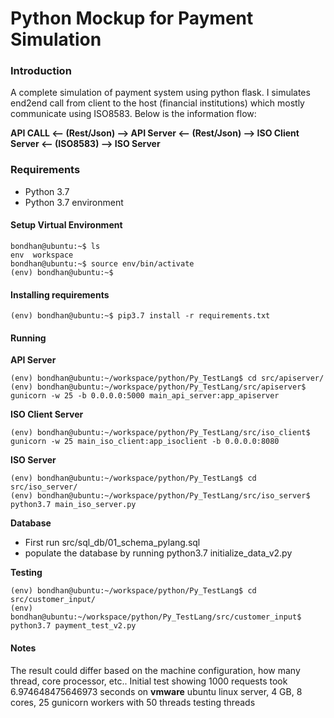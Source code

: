 # Python Mockup for Payment Simulation

### Introduction
A complete simulation of payment system using python flask. I simulates end2end call from client to the host (financial institutions) which mostly communicate using ISO8583. Below is the information flow:

**API CALL <-- (Rest/Json) --> API Server <-- (Rest/Json) --> ISO Client Server <-- (ISO8583) --> ISO Server**

### Requirements

- Python 3.7<br>
- Python 3.7 environment

#### Setup Virtual Environment
```bondhan@ubuntu:~$ python3.7 -m venv env
bondhan@ubuntu:~$ ls
env  workspace
bondhan@ubuntu:~$ source env/bin/activate
(env) bondhan@ubuntu:~$
```

#### Installing requirements
```
(env) bondhan@ubuntu:~$ pip3.7 install -r requirements.txt
```

#### Running
**API Server**
```
(env) bondhan@ubuntu:~/workspace/python/Py_TestLang$ cd src/apiserver/
(env) bondhan@ubuntu:~/workspace/python/Py_TestLang/src/apiserver$ gunicorn -w 25 -b 0.0.0.0:5000 main_api_server:app_apiserver
```

**ISO Client Server**
```
(env) bondhan@ubuntu:~/workspace/python/Py_TestLang/src/iso_client$ gunicorn -w 25 main_iso_client:app_isoclient -b 0.0.0.0:8080
```

**ISO Server**
```
(env) bondhan@ubuntu:~/workspace/python/Py_TestLang$ cd src/iso_server/
(env) bondhan@ubuntu:~/workspace/python/Py_TestLang/src/iso_server$ python3.7 main_iso_server.py
```

**Database**
- First run src/sql_db/01_schema_pylang.sql
- populate the database by running python3.7 initialize_data_v2.py

**Testing**
```
(env) bondhan@ubuntu:~/workspace/python/Py_TestLang$ cd src/customer_input/
(env) bondhan@ubuntu:~/workspace/python/Py_TestLang/src/customer_input$ python3.7 payment_test_v2.py
```

#### Notes
The result could differ based on the machine configuration, how many thread, core processor, etc.. 
Initial test showing 1000 requests  took 6.974648475646973 seconds on **vmware** ubuntu linux server, 4 GB, 8 cores, 25 gunicorn workers with 50 threads testing threads
